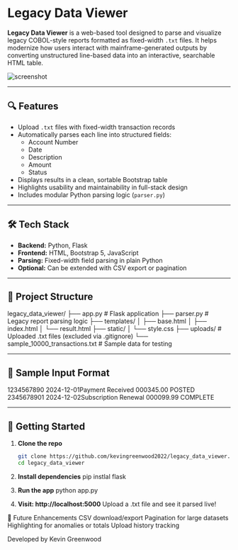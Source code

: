# Legacy Data Viewer

**Legacy Data Viewer** is a web-based tool designed to parse and visualize legacy COBOL-style reports formatted as fixed-width `.txt` files. It helps modernize how users interact with mainframe-generated outputs by converting unstructured line-based data into an interactive, searchable HTML table.

![screenshot](assets/img/legacy-data-screenshot.png)

---

## 🔍 Features

- Upload `.txt` files with fixed-width transaction records
- Automatically parses each line into structured fields:
  - Account Number
  - Date
  - Description
  - Amount
  - Status
- Displays results in a clean, sortable Bootstrap table
- Highlights usability and maintainability in full-stack design
- Includes modular Python parsing logic (`parser.py`)

---

## 🛠️ Tech Stack

- **Backend:** Python, Flask
- **Frontend:** HTML, Bootstrap 5, JavaScript
- **Parsing:** Fixed-width field parsing in plain Python
- **Optional:** Can be extended with CSV export or pagination

---

## 📂 Project Structure
legacy_data_viewer/
├── app.py # Flask application
├── parser.py # Legacy report parsing logic
├── templates/
│ ├── base.html
│ ├── index.html
│ └── result.html
├── static/
│ └── style.css
├── uploads/ # Uploaded .txt files (excluded via .gitignore)
└── sample_10000_transactions.txt # Sample data for testing

---

## 📄 Sample Input Format

1234567890 2024-12-01Payment Received 000345.00 POSTED
2345678901 2024-12-02Subscription Renewal 000099.99 COMPLETE

---

## 🚀 Getting Started

1. **Clone the repo**  
   ```bash
   git clone https://github.com/kevingreenwood2022/legacy_data_viewer.git
   cd legacy_data_viewer

2. **Install dependencies**
   pip instlal flask

3. **Run the app**
   python app.py

4. **Visit: http://localhost:5000**
   Upload a .txt file and see it parsed live!

📌 Future Enhancements
  CSV download/export
  Pagination for large datasets
  Highlighting for anomalies or totals
  Upload history tracking

Developed by Kevin Greenwood
